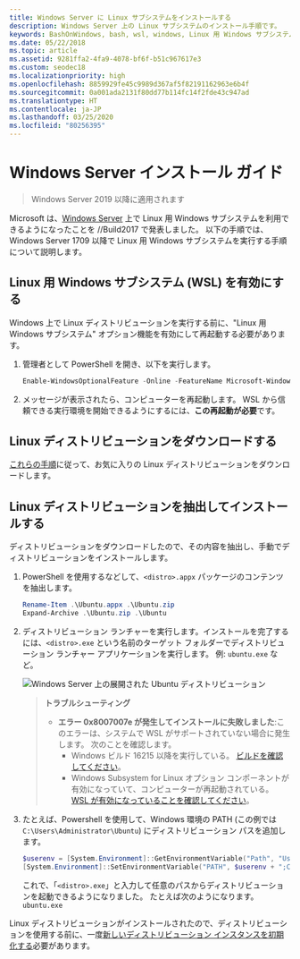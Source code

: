 ```yaml
---
title: Windows Server に Linux サブシステムをインストールする
description: Windows Server 上の Linux サブシステムのインストール手順です。
keywords: BashOnWindows, bash, wsl, windows, Linux 用 Windows サブシステム, windowssubsystem, ubuntu, windows server
ms.date: 05/22/2018
ms.topic: article
ms.assetid: 9281ffa2-4fa9-4078-bf6f-b51c967617e3
ms.custom: seodec18
ms.localizationpriority: high
ms.openlocfilehash: 8859929fe45c9989d367af5f82191162963e6b4f
ms.sourcegitcommit: 0a001ada2131f80dd77b114fc14f2fde43c947ad
ms.translationtype: HT
ms.contentlocale: ja-JP
ms.lasthandoff: 03/25/2020
ms.locfileid: "80256395"
---
```

# <a name="windows-server-installation-guide"></a>Windows Server インストール ガイド

> Windows Server 2019 以降に適用されます

Microsoft は、[Windows Server](https://blogs.technet.microsoft.com/hybridcloud/2017/05/10/windows-server-for-developers-news-from-microsoft-build-2017/) 上で Linux 用 Windows サブシステムを利用できるようになったことを //Build2017 で発表しました。  以下の手順では、Windows Server 1709 以降で Linux 用 Windows サブシステムを実行する手順について説明します。

## <a name="enable-the-windows-subsystem-for-linux-wsl"></a>Linux 用 Windows サブシステム (WSL) を有効にする

Windows 上で Linux ディストリビューションを実行する前に、"Linux 用 Windows サブシステム" オプション機能を有効にして再起動する必要があります。

1. 管理者として PowerShell を開き、以下を実行します。
    ```powershell
    Enable-WindowsOptionalFeature -Online -FeatureName Microsoft-Windows-Subsystem-Linux
    ```

2. メッセージが表示されたら、コンピューターを再起動します。 WSL から信頼できる実行環境を開始できるようにするには、**この再起動が必要**です。

## <a name="download-a-linux-distro"></a>Linux ディストリビューションをダウンロードする

[これらの手順](install-manual.md)に従って、お気に入りの Linux ディストリビューションをダウンロードします。

## <a name="extract-and-install-a-linux-distro"></a>Linux ディストリビューションを抽出してインストールする
ディストリビューションをダウンロードしたので、その内容を抽出し、手動でディストリビューションをインストールします。

1. PowerShell を使用するなどして、`<distro>.appx` パッケージのコンテンツを抽出します。

    ```powershell
    Rename-Item .\Ubuntu.appx .\Ubuntu.zip
    Expand-Archive .\Ubuntu.zip .\Ubuntu
    ```

2. ディストリビューション ランチャーを実行します。インストールを完了するには、`<distro>.exe` という名前のターゲット フォルダーでディストリビューション ランチャー アプリケーションを実行します。 例: `ubuntu.exe` など。

    ![Windows Server 上の展開された Ubuntu ディストリビューション](media/server-appx-expand.png)

    > **トラブルシューティング**
    > * **エラー 0x8007007e が発生してインストールに失敗しました**:このエラーは、システムで WSL がサポートされていない場合に発生します。 次のことを確認します。
    >   * Windows ビルド 16215 以降を実行している。 [ビルドを確認してください](troubleshooting.md#check-your-build-number)。
    >   * Windows Subsystem for Linux オプション コンポーネントが有効になっていて、コンピューターが再起動されている。  [WSL が有効になっていることを確認してください](troubleshooting.md#confirm-wsl-is-enabled)。
    
3. たとえば、Powershell を使用して、Windows 環境の PATH (この例では `C:\Users\Administrator\Ubuntu`) にディストリビューション パスを追加します。
        
    ```powershell
    $userenv = [System.Environment]::GetEnvironmentVariable("Path", "User")
    [System.Environment]::SetEnvironmentVariable("PATH", $userenv + ";C:\Users\Administrator\Ubuntu", "User")
    ```
    これで、「`<distro>.exe`」と入力して任意のパスからディストリビューションを起動できるようになりました。 たとえば次のようになります。`ubuntu.exe`

Linux ディストリビューションがインストールされたので、ディストリビューションを使用する前に、一度[新しいディストリビューション インスタンスを初期化する](initialize-distro.md)必要があります。
